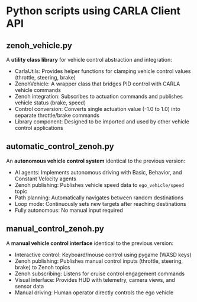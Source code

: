 # Python scripts using CARLA Client API

## zenoh_vehicle.py

A **utility class library** for vehicle control abstraction and integration:

- CarlaUtils: Provides helper functions for clamping vehicle control values (throttle, steering, brake)
- ZenohVehicle: A wrapper class that bridges PID control with CARLA vehicle commands
- Zenoh integration: Subscribes to actuation commands and publishes vehicle status (brake, speed)
- Control conversion: Converts single actuation value (-1.0 to 1.0) into separate throttle/brake commands
- Library component: Designed to be imported and used by other vehicle control applications

## automatic_control_zenoh.py

An **autonomous vehicle control system** identical to the previous version:

- AI agents: Implements autonomous driving with Basic, Behavior, and Constant Velocity agents
- Zenoh publishing: Publishes vehicle speed data to `ego_vehicle/speed` topic
- Path planning: Automatically navigates between random destinations
- Loop mode: Continuously sets new targets after reaching destinations
- Fully autonomous: No manual input required

## manual_control_zenoh.py

A **manual vehicle control interface** identical to the previous version:

- Interactive control: Keyboard/mouse control using pygame (WASD keys)
- Zenoh publishing: Publishes manual control inputs (throttle, steering, brake) to Zenoh topics
- Zenoh subscribing: Listens for cruise control engagement commands
- Visual interface: Provides HUD with telemetry, camera views, and sensor data
- Manual driving: Human operator directly controls the ego vehicle
